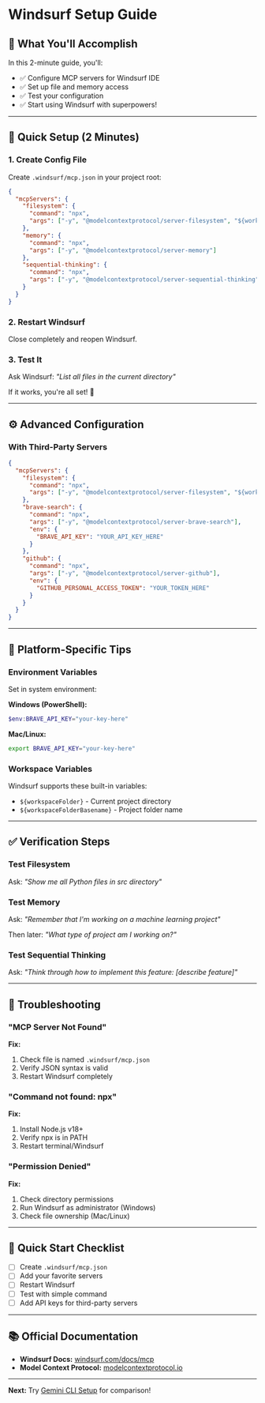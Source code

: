 # Windsurf Setup Guide

## 🎯 What You'll Accomplish

In this 2-minute guide, you'll:
- ✅ Configure MCP servers for Windsurf IDE
- ✅ Set up file and memory access
- ✅ Test your configuration
- ✅ Start using Windsurf with superpowers!

---

## 🚀 Quick Setup (2 Minutes)

### 1. Create Config File

Create `.windsurf/mcp.json` in your project root:

```json
{
  "mcpServers": {
    "filesystem": {
      "command": "npx",
      "args": ["-y", "@modelcontextprotocol/server-filesystem", "${workspaceFolder}"]
    },
    "memory": {
      "command": "npx",
      "args": ["-y", "@modelcontextprotocol/server-memory"]
    },
    "sequential-thinking": {
      "command": "npx",
      "args": ["-y", "@modelcontextprotocol/server-sequential-thinking"]
    }
  }
}
```

### 2. Restart Windsurf

Close completely and reopen Windsurf.

### 3. Test It

Ask Windsurf: *"List all files in the current directory"*

If it works, you're all set! 🎉

---

## ⚙️ Advanced Configuration

### With Third-Party Servers

```json
{
  "mcpServers": {
    "filesystem": {
      "command": "npx",
      "args": ["-y", "@modelcontextprotocol/server-filesystem", "${workspaceFolder}"]
    },
    "brave-search": {
      "command": "npx",
      "args": ["-y", "@modelcontextprotocol/server-brave-search"],
      "env": {
        "BRAVE_API_KEY": "YOUR_API_KEY_HERE"
      }
    },
    "github": {
      "command": "npx",
      "args": ["-y", "@modelcontextprotocol/server-github"],
      "env": {
        "GITHUB_PERSONAL_ACCESS_TOKEN": "YOUR_TOKEN_HERE"
      }
    }
  }
}
```

---

## 🔧 Platform-Specific Tips

### Environment Variables

Set in system environment:

**Windows (PowerShell):**
```powershell
$env:BRAVE_API_KEY="your-key-here"
```

**Mac/Linux:**
```bash
export BRAVE_API_KEY="your-key-here"
```

### Workspace Variables

Windsurf supports these built-in variables:
- `${workspaceFolder}` - Current project directory
- `${workspaceFolderBasename}` - Project folder name

---

## ✅ Verification Steps

### Test Filesystem
Ask: *"Show me all Python files in src directory"*

### Test Memory
Ask: *"Remember that I'm working on a machine learning project"*

Then later: *"What type of project am I working on?"*

### Test Sequential Thinking
Ask: *"Think through how to implement this feature: [describe feature]"*

---

## 🐛 Troubleshooting

### "MCP Server Not Found"

**Fix:**
1. Check file is named `.windsurf/mcp.json`
2. Verify JSON syntax is valid
3. Restart Windsurf completely

### "Command not found: npx"

**Fix:**
1. Install Node.js v18+
2. Verify npx is in PATH
3. Restart terminal/Windsurf

### "Permission Denied"

**Fix:**
1. Check directory permissions
2. Run Windsurf as administrator (Windows)
3. Check file ownership (Mac/Linux)

---

## 🎯 Quick Start Checklist

- [ ] Create `.windsurf/mcp.json`
- [ ] Add your favorite servers
- [ ] Restart Windsurf
- [ ] Test with simple command
- [ ] Add API keys for third-party servers

---

## 📚 Official Documentation

- **Windsurf Docs:** [windsurf.com/docs/mcp](https://windsurf.com/docs/mcp)
- **Model Context Protocol:** [modelcontextprotocol.io](https://modelcontextprotocol.io)

---

**Next:** Try [Gemini CLI Setup](gemini-cli.md) for comparison!
